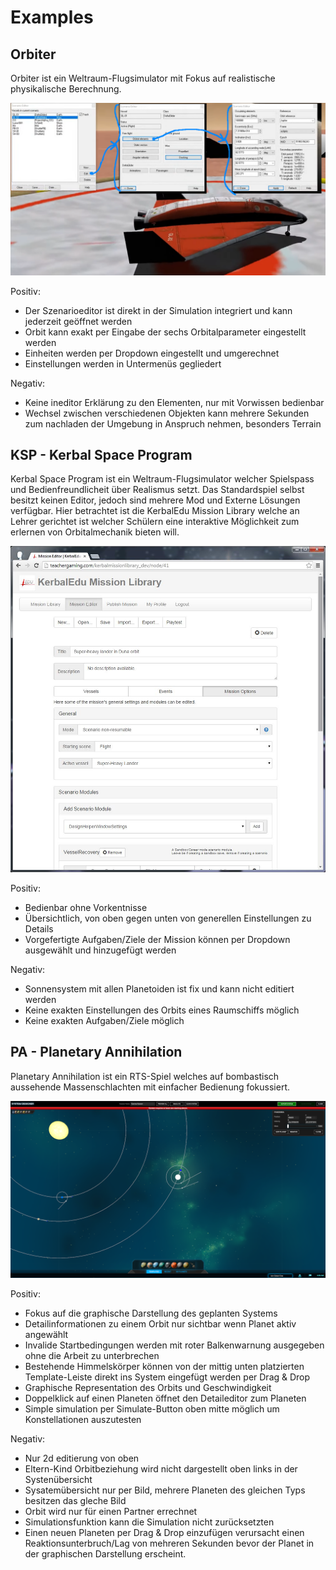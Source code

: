 # Examples


## Orbiter

Orbiter ist ein Weltraum-Flugsimulator mit Fokus auf realistische physikalische Berechnung.

![Orbiter Editorfenster](example_orbiter.png)

Positiv:
 - Der Szenarioeditor ist direkt in der Simulation integriert und kann jederzeit geöffnet werden
 - Orbit kann exakt per Eingabe der sechs Orbitalparameter eingestellt werden
 - Einheiten werden per Dropdown eingestellt und umgerechnet
 - Einstellungen werden in Untermenüs gegliedert
 
Negativ:
 - Keine ineditor Erklärung zu den Elementen, nur mit Vorwissen bedienbar
 - Wechsel zwischen verschiedenen Objekten kann mehrere Sekunden zum nachladen der Umgebung in Anspruch nehmen, besonders Terrain


## KSP - Kerbal Space Program

Kerbal Space Program ist ein Weltraum-Flugsimulator welcher Spielspass und Bedienfreundlicheit über Realismus setzt.
Das Standardspiel selbst besitzt keinen Editor, jedoch sind mehrere Mod und Externe Lösungen verfügbar.
Hier betrachtet ist die KerbalEdu Mission Library welche an Lehrer gerichtet ist welcher Schülern eine interaktive Möglichkeit zum erlernen von Orbitalmechanik bieten will.

![KerbalEdu online Editorfenster](example_ksp.png)

Positiv:
 - Bedienbar ohne Vorkentnisse
 - Übersichtlich, von oben gegen unten von generellen Einstellungen zu Details
 - Vorgefertigte Aufgaben/Ziele der Mission können per Dropdown ausgewählt und hinzugefügt werden
 
Negativ:
 - Sonnensystem mit allen Planetoiden ist fix und kann nicht editiert werden
 - Keine exakten Einstellungen des Orbits eines Raumschiffs möglich
 - Keine exakten Aufgaben/Ziele möglich


## PA - Planetary Annihilation

Planetary Annihilation ist ein RTS-Spiel welches auf bombastisch aussehende Massenschlachten mit einfacher Bedienung fokussiert.

![PA System editor](example_pa.png)

Positiv:
 - Fokus auf die graphische Darstellung des geplanten Systems
 - Detailinformationen zu einem Orbit nur sichtbar wenn Planet aktiv angewählt
 - Invalide Startbedingungen werden mit roter Balkenwarnung ausgegeben ohne die Arbeit zu unterbrechen
 - Bestehende Himmelskörper können von der mittig unten platzierten Template-Leiste direkt ins System eingefügt werden per Drag  & Drop
 - Graphische Representation des Orbits und Geschwindigkeit
 - Doppelklick auf einen Planeten öffnet den Detaileditor zum Planeten
 - Simple simulation per Simulate-Button oben mitte möglich um Konstellationen auszutesten
 
Negativ:
 - Nur 2d editierung von oben
 - Eltern-Kind Orbitbeziehung wird nicht dargestellt oben links in der Systenübersicht
 - Sysatemübersicht nur per Bild, mehrere Planeten des gleichen Typs besitzen das gleche Bild
 - Orbit wird nur für einen Partner errechnet
 - Simulationsfunktion kann die Simulation nicht zurücksetzten
 - Einen neuen Planeten per Drag & Drop einzufügen verursacht einen Reaktionsunterbruch/Lag von mehreren Sekunden bevor der Planet in der graphischen Darstellung erscheint. 

